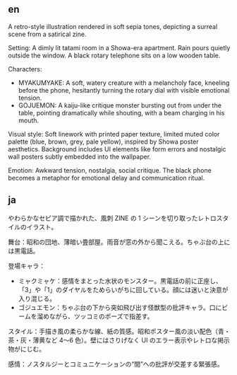 ## en

A retro-style illustration rendered in soft sepia tones, depicting a surreal scene from a satirical zine.

Setting: A dimly lit tatami room in a Showa-era apartment. Rain pours quietly outside the window. A black rotary telephone sits on a low wooden table.

Characters:

- MYAKUMYAKE: A soft, watery creature with a melancholy face, kneeling before the phone, hesitantly turning the rotary dial with visible emotional tension.
- GOJUEMON: A kaiju-like critique monster bursting out from under the table, pointing dramatically while shouting, with a beam charging in his mouth.

Visual style: Soft linework with printed paper texture, limited muted color palette (blue, brown, grey, pale yellow), inspired by Showa poster aesthetics. Background includes UI elements like form errors and nostalgic wall posters subtly embedded into the wallpaper.

Emotion: Awkward tension, nostalgia, social critique. The black phone becomes a metaphor for emotional delay and communication ritual.

## ja

やわらかなセピア調で描かれた、風刺 ZINE の 1 シーンを切り取ったレトロスタイルのイラスト。

舞台：昭和の団地、薄暗い畳部屋。雨音が窓の外から聞こえる。ちゃぶ台の上には黒電話。

登場キャラ：

- ミャクミャケ：感情をまとった水状のモンスター。黒電話の前に正座し、「3」や「1」のダイヤルをためらいがちに回している。顔には迷いと決意が入り混じる。
- ゴジュエモン：ちゃぶ台の下から突如飛び出す怪獣型の批評キャラ。口にビームを溜めながら、ツッコミのポーズで指差す。

スタイル：手描き風の柔らかな線、紙の質感。昭和ポスター風の淡い配色（青・茶・灰・薄黄など 4〜6 色）。壁にはさりげなく UI のエラー表示やレトロな掲示物がにじむ。

感情：ノスタルジーとコミュニケーションの“間”への批評が交差する緊張感。
